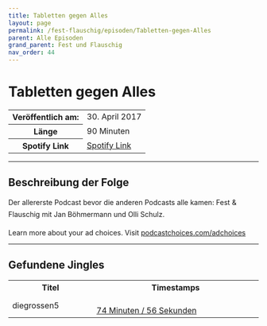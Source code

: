 ```yaml
---
title: Tabletten gegen Alles
layout: page
permalink: /fest-flauschig/episoden/Tabletten-gegen-Alles
parent: Alle Episoden
grand_parent: Fest und Flauschig
nav_order: 44
---
```


# Tabletten gegen Alles
<table class="resp-table dcf-table dcf-table-responsive dcf-table-bordered dcf-table-striped dcf-w-100%">
                    <tbody>
                        <tr>
                            <th scope="row">Veröffentlich am:</th>
                            <td data-label="Veröffentlich am:">30. April 2017</td>
                        </tr>
                        <tr>
                            <th scope="row">Länge </th>
                            <td data-label="Länge ">90 Minuten</td>
                        </tr><tr>
                                <th scope="row">Spotify Link</th>
                                <td data-label="Spotify Link"><a href="https://open.spotify.com/episode/5JCb5SRfqBJxcqIG0k9zGW">Spotify Link</a></td>
                            </tr></tbody>
                </table>

***

## Beschreibung der Folge

<div>
Der allererste Podcast bevor die anderen Podcasts alle kamen: Fest &amp; Flauschig mit Jan Böhmermann und Olli Schulz.<p> </p><p>Learn more about your ad choices. Visit <a href="https://podcastchoices.com/adchoices">podcastchoices.com/adchoices</a></p>  
</div>

***

## Gefundene Jingles

<table style="display: table;">
                                    <tr>
                                        <th class="tableColumnTitle">Titel</th>
                                        <th class="tableColumnTimestamps">Timestamps</th>
                                    </tr>
                                    <tr>
                                <td markdown="span"  class="tableColumnTitle">diegrossen5</td>
                                <td markdown="span" class="tableColumnTimestamps">
                                <br>
                                <a href="https://open.spotify.com/episode/5JCb5SRfqBJxcqIG0k9zGW?t=4496">
                                74 Minuten / 56 Sekunden</a>
                                </td></tr></table>